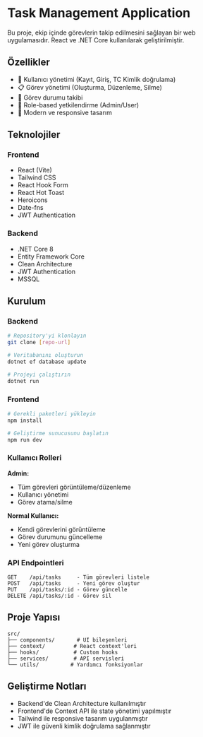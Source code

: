 # Task Management Application

Bu proje, ekip içinde görevlerin takip edilmesini sağlayan bir web uygulamasıdır. React ve .NET Core kullanılarak geliştirilmiştir.

## Özellikler

- 👥 Kullanıcı yönetimi (Kayıt, Giriş, TC Kimlik doğrulama)
- 📋 Görev yönetimi (Oluşturma, Düzenleme, Silme)
- 🔄 Görev durumu takibi
- 👮 Role-based yetkilendirme (Admin/User)
- 🎨 Modern ve responsive tasarım

## Teknolojiler

### Frontend
- React (Vite)
- Tailwind CSS
- React Hook Form
- React Hot Toast
- Heroicons
- Date-fns
- JWT Authentication

### Backend
- .NET Core 8
- Entity Framework Core
- Clean Architecture
- JWT Authentication
- MSSQL

## Kurulum

### Backend
```bash
# Repository'yi klonlayın
git clone [repo-url]

# Veritabanını oluşturun
dotnet ef database update

# Projeyi çalıştırın
dotnet run
```

### Frontend
```bash
# Gerekli paketleri yükleyin
npm install

# Geliştirme sunucusunu başlatın
npm run dev
```
 

### Kullanıcı Rolleri

**Admin:**
- Tüm görevleri görüntüleme/düzenleme
- Kullanıcı yönetimi
- Görev atama/silme

**Normal Kullanıcı:**
- Kendi görevlerini görüntüleme
- Görev durumunu güncelleme
- Yeni görev oluşturma

### API Endpointleri

```text
GET    /api/tasks     - Tüm görevleri listele
POST   /api/tasks     - Yeni görev oluştur
PUT    /api/tasks/:id - Görev güncelle
DELETE /api/tasks/:id - Görev sil
```

## Proje Yapısı

```
src/
├── components/       # UI bileşenleri
├── context/         # React context'leri
├── hooks/           # Custom hooks
├── services/        # API servisleri
└── utils/          # Yardımcı fonksiyonlar
```

## Geliştirme Notları

- Backend'de Clean Architecture kullanılmıştır
- Frontend'de Context API ile state yönetimi yapılmıştır
- Tailwind ile responsive tasarım uygulanmıştır
- JWT ile güvenli kimlik doğrulama sağlanmıştır